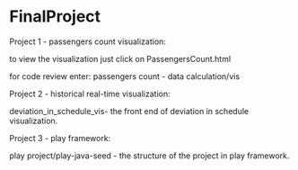 # FinalProject
Project 1 - passengers count visualization:

to view the visualization just click on PassengersCount.html 

for code review enter: passengers count - data calculation/vis 


Project 2 - historical real-time visualization:

deviation_in_schedule_vis- the front end of deviation in schedule visualization.
 
 
Project 3 - play framework:

play project/play-java-seed - the structure of the project in play framework.
